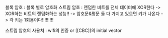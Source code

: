 블록 암호 : 블록 별로 암호화
스트림 암호 : 랜덤한 비트를 전체 데이터에 XOR한다
-> XOR하는 비트의 랜덤화하는 성능!!
-> 암호문&평문 둘 다 가지고 있으면 키가 나온다
-> 각 키는 1회용이다!!!!!!!!!

스트림 암호의 사용처 : wifi의 인증 or [[CBC]]의 initial vector